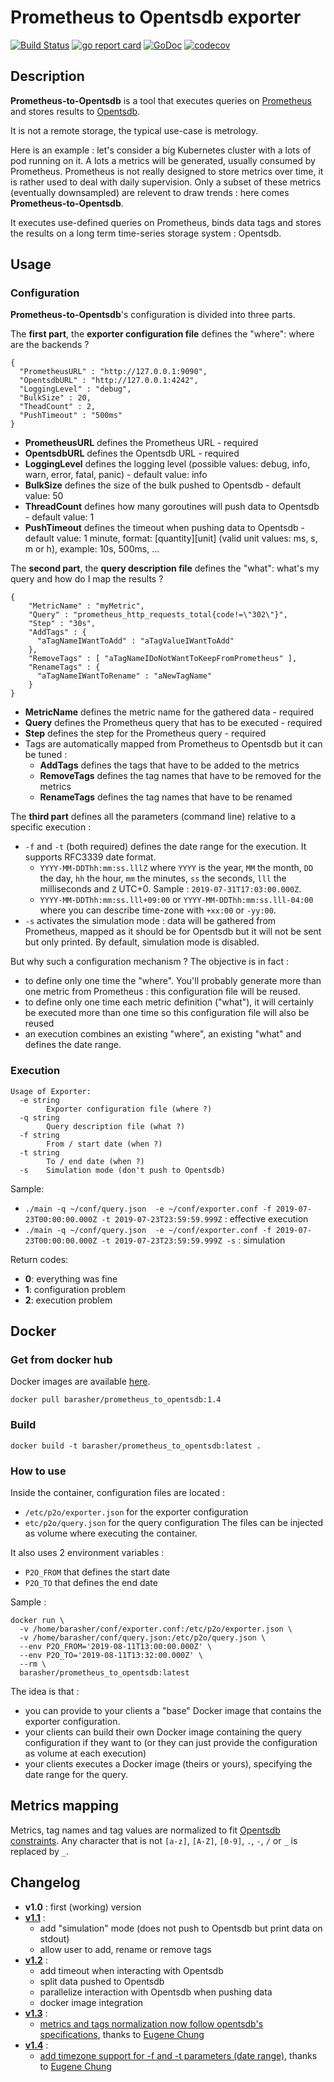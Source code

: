 # Prometheus to Opentsdb exporter

[![Build Status](https://travis-ci.org/barasher/prometheus-to-opentsdb.svg?branch=master)](https://travis-ci.org/barasher/prometheus-to-opentsdb)
[![go report card](https://goreportcard.com/badge/github.com/barasher/go-exiftool "go report card")](https://goreportcard.com/report/github.com/barasher/prometheus-to-opentsdb)
[![GoDoc](https://godoc.org/github.com/barasher/prometheus-to-opentsdb?status.svg)](https://godoc.org/github.com/barasher/prometheus-to-opentsdb)
[![codecov](https://codecov.io/gh/barasher/prometheus-to-opentsdb/branch/master/graph/badge.svg)](https://codecov.io/gh/barasher/prometheus-to-opentsdb)

## Description

**Prometheus-to-Opentsdb** is a tool that executes queries on [Prometheus](https://prometheus.io/) and stores results to [Opentsdb](http://opentsdb.net/).

It is not a remote storage, the typical use-case is metrology.

Here is an example : let's consider a big Kubernetes cluster with a lots of pod running on it. A lots a metrics will be generated, usually consumed by Prometheus. Prometheus is not really designed to store metrics over time, it is rather used to deal with daily supervision. Only a subset of these metrics (eventually downsampled) are relevent to draw trends : here comes **Prometheus-to-Opentsdb**.

It executes use-defined queries on Prometheus, binds data tags and stores the results on a long term time-series storage system : Opentsdb.

## Usage

### Configuration

**Prometheus-to-Opentsdb**'s configuration is divided into three parts.

The **first part**, the __exporter configuration file__ defines the "where": where are the backends ?

```
{
  "PrometheusURL" : "http://127.0.0.1:9090",
  "OpentsdbURL" : "http://127.0.0.1:4242",
  "LoggingLevel" : "debug",
  "BulkSize" : 20,
  "TheadCount" : 2,
  "PushTimeout" : "500ms"
}
```

- __**PrometheusURL**__ defines the Prometheus URL - required
- __**OpentsdbURL**__ defines the Opentsdb URL - required
- __**LoggingLevel**__ defines the logging level (possible values: debug, info, warn, error, fatal, panic) - default value: info
- __**BulkSize**__ defines the size of the bulk pushed to Opentsdb - default value: 50
- __**ThreadCount**__ defines how many goroutines will push data to Opentsdb - default value: 1
- __**PushTimeout**__ defines the timeout when pushing data to Opentsdb - default value: 1 minute, format: [quantity][unit] (valid unit values: ms, s, m or h), example: 10s, 500ms, ...

The **second part**, the __query description file__ defines the "what": what's my query and how do I map the results ?

```
{
    "MetricName" : "myMetric",
    "Query" : "prometheus_http_requests_total{code!=\"302\"}",
    "Step" : "30s",
    "AddTags" : {
      "aTagNameIWantToAdd" : "aTagValueIWantToAdd"
    },
    "RemoveTags" : [ "aTagNameIDoNotWantToKeepFromPrometheus" ],
    "RenameTags" : {
      "aTagNameIWantToRename" : "aNewTagName"
    }
}
```

- __**MetricName**__ defines the metric name for the gathered data - required
- __**Query**__ defines the Prometheus query that has to be executed - required
- __**Step**__  defines the step for the Prometheus query - required
- Tags are automatically mapped from Prometheus to Opentsdb but it can be tuned :
  - __**AddTags**__  defines the tags that have to be added to the metrics
  - __**RemoveTags**__ defines the tag names that have to be removed for the metrics
  - __**RenameTags**__ defines the tag names that have to be renamed

The **third part** defines all the parameters (command line) relative to a specific execution :
- `-f` and `-t` (both required) defines the date range for the execution. It supports RFC3339 date format.
  - `YYYY-MM-DDThh:mm:ss.lllZ` where `YYYY` is the year, `MM` the month, `DD` the day, `hh` the hour, `mm` the minutes, `ss` the seconds, `lll` the milliseconds and `Z` UTC+0. Sample : `2019-07-31T17:03:00.000Z`.
  - `YYYY-MM-DDThh:mm:ss.lll+09:00` or `YYYY-MM-DDThh:mm:ss.lll-04:00` where you can describe time-zone with `+xx:00` or `-yy:00`.
- `-s` activates the simulation mode : data will be gathered from Prometheus, mapped as it should be for Opentsdb but it will not be sent but only printed. By default, simulation mode is disabled.

But why such a configuration mechanism ? The objective is in fact :
- to define only one time the "where". You'll probably generate more than one metric from Prometheus : this configuration file will be reused.
- to define only one time each metric definition ("what"), it will certainly be executed more than one time so this configuration file will also be reused
- an execution combines an existing "where", an existing "what" and defines the date range.

### Execution

```
Usage of Exporter:
  -e string
    	Exporter configuration file (where ?)
  -q string
    	Query description file (what ?)
  -f string
    	From / start date (when ?)
  -t string
    	To / end date (when ?)
  -s	Simulation mode (don't push to Opentsdb)
```

Sample:
- `./main -q ~/conf/query.json  -e ~/conf/exporter.conf -f 2019-07-23T00:00:00.000Z -t 2019-07-23T23:59:59.999Z`  : effective execution
- `./main -q ~/conf/query.json  -e ~/conf/exporter.conf -f 2019-07-23T00:00:00.000Z -t 2019-07-23T23:59:59.999Z -s` : simulation

Return codes:
- **0**: everything was fine
- **1**: configuration problem
- **2**: execution problem

## Docker

### Get from docker hub

Docker images are available [here](https://hub.docker.com/r/barasher/prometheus_to_opentsdb/tags).

`docker pull barasher/prometheus_to_opentsdb:1.4`

### Build

`docker build -t barasher/prometheus_to_opentsdb:latest .`

### How to use

Inside the container, configuration files are located :
- `/etc/p2o/exporter.json` for the exporter configuration
- `etc/p2o/query.json` for the query configuration
The files can be injected as volume where executing the container.

It also uses 2 environment variables :
- `P2O_FROM` that defines the start date
- `P2O_TO` that defines the end date

Sample :
```
docker run \
  -v /home/barasher/conf/exporter.conf:/etc/p2o/exporter.json \
  -v /home/barasher/conf/query.json:/etc/p2o/query.json \
  --env P2O_FROM='2019-08-11T13:00:00.000Z' \
  --env P2O_TO='2019-08-11T13:32:00.000Z' \
  --rm \
  barasher/prometheus_to_opentsdb:latest
```

The idea is that :
- you can provide to your clients a "base" Docker image that contains the exporter configuration.
- your clients can build their own Docker image containing the query configuration if they want to (or they can just provide the configuration as volume at each execution)
- your clients executes a Docker image (theirs or yours), specifying the date range for the query.

## Metrics mapping

Metrics, tag names and tag values are normalized to fit [Opentsdb constraints](http://opentsdb.net/docs/build/html/user_guide/writing/index.html#metrics-and-tags).
Any character that is not `[a-z]`, `[A-Z]`, `[0-9]`, `.`, `-`, `/` or `_` is replaced by `_`.

## Changelog

- **v1.0** : first (working) version
- **[v1.1](https://github.com/barasher/prometheus-to-opentsdb/milestone/1?closed=1)** :
  - add "simulation" mode (does not push to Opentsdb but print data on stdout)
  - allow user to add, rename or remove tags
- **[v1.2](https://github.com/barasher/prometheus-to-opentsdb/milestone/2?closed=1)** :
  - add timeout when interacting with Opentsdb
  - split data pushed to Opentsdb
  - parallelize interaction with Opentsdb when pushing data
  - docker image integration
- **[v1.3](https://github.com/barasher/prometheus-to-opentsdb/milestone/3?closed=1)** :
  - [metrics and tags normalization now follow opentsdb's specifications](https://github.com/barasher/prometheus-to-opentsdb/pull/16), thanks to [Eugene Chung](https://github.com/EugeneChung)
- **[v1.4](https://github.com/barasher/prometheus-to-opentsdb/milestone/4)** :
  - [add timezone support for -f and -t parameters (date range)](https://github.com/barasher/prometheus-to-opentsdb/pull/18), thanks to [Eugene Chung](https://github.com/EugeneChung)
